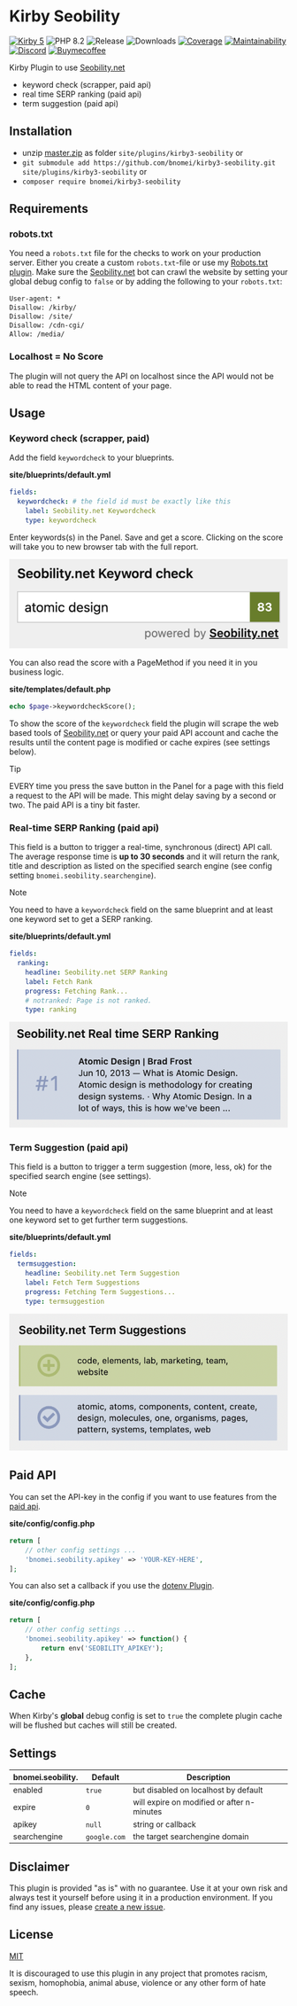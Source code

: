 # Kirby Seobility

[![Kirby 5](https://flat.badgen.net/badge/Kirby/5?color=ECC748)](https://getkirby.com)
![PHP 8.2](https://flat.badgen.net/badge/PHP/8.2?color=4E5B93&icon=php&label)
![Release](https://flat.badgen.net/packagist/v/bnomei/kirby3-seobility?color=ae81ff&icon=github&label)
![Downloads](https://flat.badgen.net/packagist/dt/bnomei/kirby3-seobility?color=272822&icon=github&label)
[![Coverage](https://flat.badgen.net/codeclimate/coverage/bnomei/kirby3-seobility?icon=codeclimate&label)](https://codeclimate.com/github/bnomei/kirby3-seobility)
[![Maintainability](https://flat.badgen.net/codeclimate/maintainability/bnomei/kirby3-seobility?icon=codeclimate&label)](https://codeclimate.com/github/bnomei/kirby3-seobility/issues)
[![Discord](https://flat.badgen.net/badge/discord/bnomei?color=7289da&icon=discord&label)](https://discordapp.com/users/bnomei)
[![Buymecoffee](https://flat.badgen.net/badge/icon/donate?icon=buymeacoffee&color=FF813F&label)](https://www.buymeacoffee.com/bnomei)

Kirby Plugin to use [Seobility.net](https://www.seobility.net/?ref=kirby3-seobility-plugin)
- keyword check (scrapper, paid api)
- real time SERP ranking (paid api)
- term suggestion (paid api)

## Installation

- unzip [master.zip](https://github.com/bnomei/kirby3-seobility/archive/master.zip) as folder `site/plugins/kirby3-seobility` or
- `git submodule add https://github.com/bnomei/kirby3-seobility.git site/plugins/kirby3-seobility` or
- `composer require bnomei/kirby3-seobility`

## Requirements 

### robots.txt

You need a `robots.txt` file for the checks to work on your production server. Either you create a custom `robots.txt`-file or use my [Robots.txt plugin](https://github.com/bnomei/kirby3-robots-txt).
Make sure the [Seobility.net](https://www.seobility.net/?ref=kirby3-seobility-plugin) bot can crawl the website by setting your global debug config to `false` or by adding the following to your `robots.txt`:

```plaintext
User-agent: *
Disallow: /kirby/
Disallow: /site/
Disallow: /cdn-cgi/
Allow: /media/
```

### Localhost = No Score

The plugin will not query the API on localhost since the API would not be able to read the HTML content of your page.

## Usage

### Keyword check (scrapper, paid)
Add the field `keywordcheck` to your blueprints.

**site/blueprints/default.yml**
```yaml
fields:
  keywordcheck: # the field id must be exactly like this
    label: Seobility.net Keywordcheck
    type: keywordcheck
```

Enter keywords(s) in the Panel. Save and get a score. Clicking on the score will take you to new browser tab with the full report.

![keywordcheck](https://raw.githubusercontent.com/bnomei/kirby3-seobility/master/screenshot-keywordcheck.png)

You can also read the score with a PageMethod if you need it in you business logic.

**site/templates/default.php**
```php
echo $page->keywordcheckScore();
```

To show the score of the `keywordcheck` field the plugin will scrape the web based tools of [Seobility.net](https://www.seobility.net/?ref=kirby3-seobility-plugin) or query your paid API account and cache the results until the content page is modified or cache expires (see settings below).

> [!TIP]
> EVERY time you press the save button in the Panel for a page with this field a request to the API will be made. This might delay saving by a second or two. The paid API is a tiny bit faster.

### Real-time SERP Ranking (paid api)

This field is a button to trigger a real-time, synchronous (direct) API call. The average response time is **up to 30 seconds** and it will return the rank, title and description as listed on the specified search engine (see config setting `bnomei.seobility.searchengine`).

> [!NOTE]
> You need to have a `keywordcheck` field on the same blueprint and at least one keyword set to get a SERP ranking.

**site/blueprints/default.yml**
```yaml
fields:
  ranking:
    headline: Seobility.net SERP Ranking
    label: Fetch Rank
    progress: Fetching Rank...
    # notranked: Page is not ranked.
    type: ranking
```

![ranking](https://raw.githubusercontent.com/bnomei/kirby3-seobility/master/screenshot-ranking.png)

### Term Suggestion (paid api)

This field is a button to trigger a term suggestion (more, less, ok) for the specified search engine (see settings).

> [!NOTE]
> You need to have a `keywordcheck` field on the same blueprint and at least one keyword set to get further term suggestions.

**site/blueprints/default.yml**
```yaml
fields:
  termsuggestion:
    headline: Seobility.net Term Suggestion
    label: Fetch Term Suggestions
    progress: Fetching Term Suggestions...
    type: termsuggestion
```

![termsuggestion](https://raw.githubusercontent.com/bnomei/kirby3-seobility/master/screenshot-termsuggestion.png)

## Paid API

You can set the API-key in the config if you want to use features from the [paid api](https://www.seobility.net/static/api/documentation.html).

**site/config/config.php**
```php
return [
    // other config settings ...
    'bnomei.seobility.apikey' => 'YOUR-KEY-HERE',
];
```

You can also set a callback if you use the [dotenv Plugin](https://github.com/bnomei/kirby3-dotenv).

**site/config/config.php**
```php
return [
    // other config settings ...
    'bnomei.seobility.apikey' => function() { 
        return env('SEOBILITY_APIKEY'); 
    },
];
```

## Cache

When Kirby's **global** debug config is set to `true` the complete plugin cache will be flushed but caches will still be created.

## Settings

| bnomei.seobility. | Default      | Description                                |            
|-------------------|--------------|--------------------------------------------|
| enabled           | `true`       | but disabled on localhost by default       |
| expire            | `0`          | will expire on modified or after n-minutes |
| apikey            | `null`       | string or callback                         |
| searchengine      | `google.com` | the target searchengine domain             |

## Disclaimer

This plugin is provided "as is" with no guarantee. Use it at your own risk and always test it yourself before using it in a production environment. If you find any issues, please [create a new issue](https://github.com/bnomei/kirby3-seobility/issues/new).

## License

[MIT](https://opensource.org/licenses/MIT)

It is discouraged to use this plugin in any project that promotes racism, sexism, homophobia, animal abuse, violence or any other form of hate speech.

